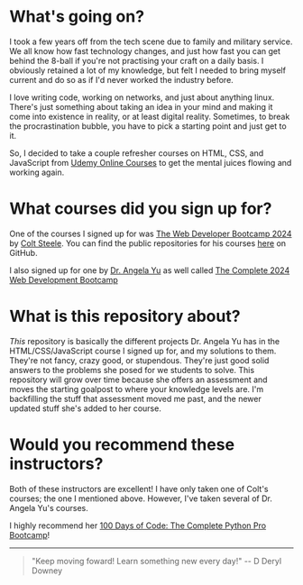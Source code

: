 # What's going on?
I took a few years off from the tech scene due to family and military service. We all know how fast technology changes, and just how fast you can get behind the 8-ball if you're
not practising your craft on a daily basis. I obviously retained a lot of my knowledge, but felt I needed to bring myself current and do so as if I'd never worked the industry before.

I love writing code, working on networks, and just about anything linux. There's just something about taking an idea in your mind and making it come into existence in reality, 
or at least digital reality. Sometimes, to break the procrastination bubble, you have to pick a starting point and just get to it.

So, I decided to take a couple refresher courses on HTML, CSS, and JavaScript from [Udemy Online Courses](https://udemy.com "Udemy") to get the mental juices flowing and working again.

# What courses did you sign up for?
One of the courses I signed up for was [The Web Developer Bootcamp 2024](https://www.udemy.com/share/101W9C3@46F2Cg-CyH8CJV6XkcMIvp3Xrly2CTxaO1Z0u7YJqwcervy9D87c-oNXm7oXsdw=/) by [Colt Steele](https://www.udemy.com/user/coltsteele/). 
You can find the public repositories for his courses [here](https://github.com/Colt) on GitHub. 

I also signed up for one by [Dr. Angela Yu](https://www.udemy.com/user/4b4368a3-b5c8-4529-aa65-2056ec31f37e/) as well called [The Complete 2024 Web Development Bootcamp](https://www.udemy.com/share/1013gG3@g4yy_jYaZ22Ef9BQyn5EwKXnfDHWbrBeo6d1KGP9FmZir80WWthpzqHTlE0WRrU=/)

# What is this repository about?
 _This_ repository is basically the different projects Dr. Angela Yu has in the HTML/CSS/JavaScript course I signed up for, and my solutions to them.
They're not fancy, crazy good, or stupendous. They're just good solid answers to the problems she posed for we students to solve. This repository will grow over time
because she offers an assessment and moves the starting goalpost to where your knowledge levels are. I'm backfilling the stuff that assessment moved me past, and the
newer updated stuff she's added to her course.

# Would you recommend these instructors?
Both of these instructors are excellent! I have only taken one of Colt's courses; the one I mentioned above. However, I've taken several of Dr. Angela Yu's courses.

I highly recommend her [100 Days of Code: The Complete Python Pro Bootcamp](https://www.udemy.com/course/100-days-of-code/)!


---

> "Keep moving foward! Learn something new every day!" -- D Deryl Downey

